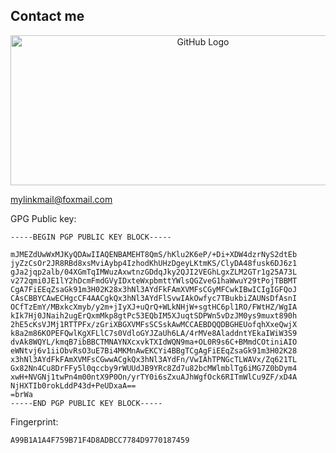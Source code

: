 Contact me
---


<div align="center">
    <img src="https://user-images.githubusercontent.com/3369400/133268513-5bfe2f93-4402-42c9-a403-81c9e86934b6.jpeg" alt="GitHub Logo" width="600" height="240">
</div>

mylinkmail@foxmail.com

GPG Public key:

```asc
-----BEGIN PGP PUBLIC KEY BLOCK-----

mJMEZdUwWxMJKyQDAwIIAQENBAMEHT8QmS/hKlu2K6eP/+Di+XDW4dzrNyS2dtEb
jyZzCsOr2JR8RBd8xsMviAybp4IzhodKhUHzDgeyLKtmKS/ClyDA48fusk6DJ6z1
gJa2jqp2alb/04XGmTqIMWuzAxwtnzGDdqJky2QJI2VEGhLgxZLM2GTr1g25A73L
v272qmi0JE1lY2hDcmFmdGVyIDxteWxpbmttYWlsQGZveG1haWwuY29tPojTBBMT
CgA7FiEEqZsaGk91m3H02K28x3hNl3AYdFkFAmXVMFsCGyMFCwkIBwICIgIGFQoJ
CAsCBBYCAwECHgcCF4AACgkQx3hNl3AYdFlSvwIAkOwfyc7TBukbiZAUNsDfAsnI
OCfTzEmY/MBxkcXmyb/y2m+jIyXJ+uQrQ+WLkNHjW+sgtHC6pl1RO/FWtHZ/WgIA
kIk7Hj0JNaih2ugErQxmMkp8gtPc53EQbIM5XJuqtSDPWn5vDzJM0ys9muxt890h
2hE5cKsVJMj1RTTPFx/zGriXBGXVMFsSCSskAwMCCAEBDQQDBGHEUofqhXxeQwjX
k8a2m86KOPEFQwlKgXFLlC7s0VdloGYJZaUh6LA/4rMVe8AladdntYEkaIWiW3S9
dvAk8WQYL/kmqB7ibBBCTMNAYNXcxvkTXIdWQN9ma+OL0R9s6C+BMmdCOtiniAIO
eWNtvj6v1iiObvRsO3uE7Bi4MKMnAwEKCYi4BBgTCgAgFiEEqZsaGk91m3H02K28
x3hNl3AYdFkFAmXVMFsCGwwACgkQx3hNl3AYdFn/VwIAhTPNGcTLWAVx/Zq621TL
Gx82Nn4Cu8DrFFy5l0qccby9rWUUdJB9YRc8Zd7u82bcMWlmblTg6iMG7Z0bDym4
xwH+NVGNj1twPn4m00ntX9P0On/yrTY0i6sZxuAJhWgfOck6RITmWlCu9ZF/xD4A
NjHXTIb0rokLddP43d+PeUDxaA==
=brWa
-----END PGP PUBLIC KEY BLOCK-----
```

Fingerprint: 

```
A99B1A1A4F759B71F4D8ADBCC7784D9770187459
```